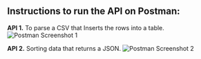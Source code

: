 ## Instructions to run the API on Postman:

**API 1.** To parse a CSV that Inserts the rows into a table.
![Postman Screenshot 1](django4.0/APIs/API_project/api_1.png)

**API 2.** Sorting data that returns a JSON.
![Postman Screenshot 2](django4.0/APIs/API_project/api_2.png)


